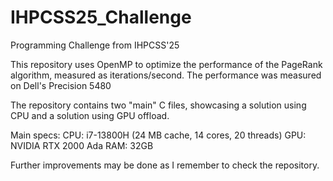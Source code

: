 # IHPCSS25_Challenge
Programming Challenge from IHPCSS'25

This repository uses OpenMP to optimize the performance of the PageRank algorithm, measured as iterations/second.
The performance was measured on Dell's Precision 5480

The repository contains two "main" C files, showcasing a solution using CPU and a solution using GPU offload.

Main specs:
CPU: i7-13800H (24 MB cache, 14 cores, 20 threads)
GPU: NVIDIA RTX 2000 Ada
RAM: 32GB


Further improvements may be done as I remember to check the repository.
